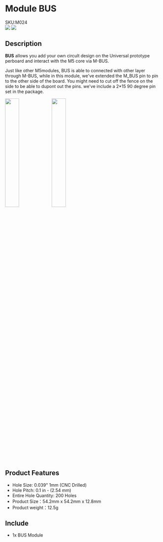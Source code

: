 # Module BUS

<div class="badge badge-pill badge-primary product_sku_tag">SKU:M024</div>

<div class="product_pic"><img src="assets/img/product_pics/module/module_bus_01.webp"> <img src="assets/img/product_pics/module/module_bus_02.webp"></div>

## Description

**BUS** allows you add your own circult design on the Universal prototype perboard and interact with the M5 core via M-BUS.

Just like other M5modules, BUS is able to connected with other layer through M-BUS, while in this module, we've extended the M_BUS pin to pin to the other side of the board. You might need to cut off the fence on the side to be able to dupont out the pins. we've include a 2*15 90 degree pin set in the package.

<img src="assets/img/product_pics/module/module_bus_04.webp" width = "30%"><img src="assets/img/product_pics/module/module_bus_05.webp"  width = "30%">

## Product Features

- Hole Size: 0.039" 1mm (CNC Drilled)
- Hole Pitch: 0.1 in - (2.54 mm)
- Entire Hole Quantity: 200 Holes
- Product Size：54.2mm x 54.2mm x 12.8mm
- Product weight：12.5g

## Include

-  1x BUS Module

<script>

   var purchase_link = 'https://m5stack.com/collections/m5-module/products/bus-module';

   anchor_search(purchase_link);
   scrollFunc();

</script>